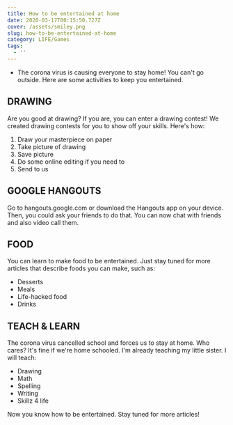 ```yaml
---
title: How to be entertained at home
date: 2020-03-17T00:15:50.727Z
cover: /assets/smiley.png
slug: how-to-be-entertained-at-home
category: LIFE/Games
tags:
  - ''
---
```

* The corona virus is causing everyone to stay home! You can't go outside. Here are some activities to keep you entertained.

## DRAWING

Are you good at drawing? If you are, you can enter a drawing contest! We created drawing contests for you to show off your skills. Here's how:

1. Draw your masterpiece on paper
2. Take picture of drawing
3. Save picture
4. Do some online editing if you need to
5. Send to us

## GOOGLE HANGOUTS

Go to hangouts.google.com or download the Hangouts app on your device. Then, you could ask your friends to do that. You can now chat with friends and also video call them.

## FOOD

You can learn to make food to be entertained. Just stay tuned for more articles that describe foods you can make, such as:

* Desserts
* Meals
* Life-hacked food
* Drinks

## TEACH & LEARN

The corona virus cancelled school and forces us to stay at home. Who cares? It's fine if we're home schooled. I'm already teaching my little sister. I will teach:

* Drawing
* Math
* Spelling
* Writing
* Skillz 4 life



Now you know how to be entertained. Stay tuned for more articles!
